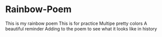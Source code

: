 # Rainbow-Poem
This is my rainbow poem
This is for practice
Multipe pretty colors
A beautiful reminder
Adding to the poem to see what it looks like in history

